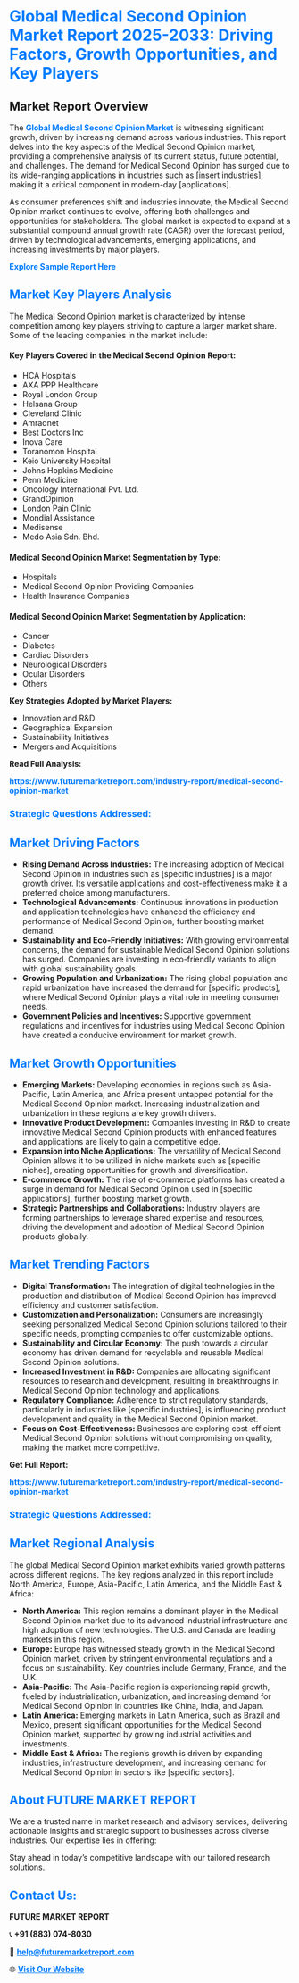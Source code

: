 <h1 style="color: #007BFF;">Global Medical Second Opinion Market Report 2025-2033: Driving Factors, Growth Opportunities, and Key Players</h1>

<section id="overview">
<h2>Market Report Overview</h2>
<p>The <a href="https://www.futuremarketreport.com/industry-report/medical-second-opinion-market" style="color: #007BFF; text-decoration: none;"><strong>Global Medical Second Opinion Market</strong></a> is witnessing significant growth, driven by increasing demand across various industries. This report delves into the key aspects of the Medical Second Opinion market, providing a comprehensive analysis of its current status, future potential, and challenges. The demand for Medical Second Opinion has surged due to its wide-ranging applications in industries such as [insert industries], making it a critical component in modern-day [applications].</p>
<p>As consumer preferences shift and industries innovate, the Medical Second Opinion market continues to evolve, offering both challenges and opportunities for stakeholders. The global market is expected to expand at a substantial compound annual growth rate (CAGR) over the forecast period, driven by technological advancements, emerging applications, and increasing investments by major players.</p>
</section>

<section id="overview">
<p><a href="https://www.futuremarketreport.com/request-sample/reportId=26775" style="color: #007BFF; text-decoration: none;"><strong>Explore Sample Report Here</strong></a></p>
</section>

<section id="key-players">
<h2 style="color: #007BFF;">Market Key Players Analysis</h2>
<p>The Medical Second Opinion market is characterized by intense competition among key players striving to capture a larger market share. Some of the leading companies in the market include:</p>
<h4>Key Players Covered in the Medical Second Opinion Report:</h4>
<ul><li>HCA Hospitals</li><li>AXA PPP Healthcare</li><li>Royal London Group</li><li>Helsana Group</li><li>Cleveland Clinic</li><li>Amradnet</li><li>Best Doctors Inc</li><li>Inova Care</li><li>Toranomon Hospital</li><li>Keio University Hospital</li><li>Johns Hopkins Medicine</li><li>Penn Medicine</li><li>Oncology International Pvt. Ltd.</li><li>GrandOpinion</li><li>London Pain Clinic</li><li>Mondial Assistance</li><li>Medisense</li><li>Medo Asia Sdn. Bhd.</li></ul>
<h4>Medical Second Opinion Market Segmentation by Type:</h4>
<ul><li>Hospitals</li><li>Medical Second Opinion Providing Companies</li><li>Health Insurance Companies</li></ul>

<h4>Medical Second Opinion Market Segmentation by Application:</h4>
<ul><li>Cancer</li><li>Diabetes</li><li>Cardiac Disorders</li><li>Neurological Disorders</li><li>Ocular Disorders</li><li>Others</li></ul>
<p><strong>Key Strategies Adopted by Market Players:</strong></p>
<ul>
<li>Innovation and R&D</li>
<li>Geographical Expansion</li>
<li>Sustainability Initiatives</li>
<li>Mergers and Acquisitions</li>
</ul>
</section>

<section>
<p><strong>Read Full Analysis: </strong></p><a href="https://www.futuremarketreport.com/industry-report/medical-second-opinion-market" style="color: #007BFF; text-decoration: none;"><strong>https://www.futuremarketreport.com/industry-report/medical-second-opinion-market</strong></a>
<h3 style="color: #007BFF;">Strategic Questions Addressed:</h3>
</section>

<section id="driving-factors">
<h2 style="color: #007BFF;">Market Driving Factors</h2>
<ul>
<li><strong>Rising Demand Across Industries:</strong> The increasing adoption of Medical Second Opinion in industries such as [specific industries] is a major growth driver. Its versatile applications and cost-effectiveness make it a preferred choice among manufacturers.</li>
<li><strong>Technological Advancements:</strong> Continuous innovations in production and application technologies have enhanced the efficiency and performance of Medical Second Opinion, further boosting market demand.</li>
<li><strong>Sustainability and Eco-Friendly Initiatives:</strong> With growing environmental concerns, the demand for sustainable Medical Second Opinion solutions has surged. Companies are investing in eco-friendly variants to align with global sustainability goals.</li>
<li><strong>Growing Population and Urbanization:</strong> The rising global population and rapid urbanization have increased the demand for [specific products], where Medical Second Opinion plays a vital role in meeting consumer needs.</li>
<li><strong>Government Policies and Incentives:</strong> Supportive government regulations and incentives for industries using Medical Second Opinion have created a conducive environment for market growth.</li>
</ul>
</section>

<section id="growth-opportunities">
<h2 style="color: #007BFF;">Market Growth Opportunities</h2>
<ul>
<li><strong>Emerging Markets:</strong> Developing economies in regions such as Asia-Pacific, Latin America, and Africa present untapped potential for the Medical Second Opinion market. Increasing industrialization and urbanization in these regions are key growth drivers.</li>
<li><strong>Innovative Product Development:</strong> Companies investing in R&D to create innovative Medical Second Opinion products with enhanced features and applications are likely to gain a competitive edge.</li>
<li><strong>Expansion into Niche Applications:</strong> The versatility of Medical Second Opinion allows it to be utilized in niche markets such as [specific niches], creating opportunities for growth and diversification.</li>
<li><strong>E-commerce Growth:</strong> The rise of e-commerce platforms has created a surge in demand for Medical Second Opinion used in [specific applications], further boosting market growth.</li>
<li><strong>Strategic Partnerships and Collaborations:</strong> Industry players are forming partnerships to leverage shared expertise and resources, driving the development and adoption of Medical Second Opinion products globally.</li>
</ul>
</section>

<section id="trending-factors">
<h2 style="color: #007BFF;">Market Trending Factors</h2>
<ul>
<li><strong>Digital Transformation:</strong> The integration of digital technologies in the production and distribution of Medical Second Opinion has improved efficiency and customer satisfaction.</li>
<li><strong>Customization and Personalization:</strong> Consumers are increasingly seeking personalized Medical Second Opinion solutions tailored to their specific needs, prompting companies to offer customizable options.</li>
<li><strong>Sustainability and Circular Economy:</strong> The push towards a circular economy has driven demand for recyclable and reusable Medical Second Opinion solutions.</li>
<li><strong>Increased Investment in R&D:</strong> Companies are allocating significant resources to research and development, resulting in breakthroughs in Medical Second Opinion technology and applications.</li>
<li><strong>Regulatory Compliance:</strong> Adherence to strict regulatory standards, particularly in industries like [specific industries], is influencing product development and quality in the Medical Second Opinion market.</li>
<li><strong>Focus on Cost-Effectiveness:</strong> Businesses are exploring cost-efficient Medical Second Opinion solutions without compromising on quality, making the market more competitive.</li>
</ul>
</section>

<section>
<p><strong>Get Full Report: </strong></p><a href="https://www.futuremarketreport.com/industry-report/medical-second-opinion-market" style="color: #007BFF; text-decoration: none;"><strong>https://www.futuremarketreport.com/industry-report/medical-second-opinion-market</strong></a>
<h3 style="color: #007BFF;">Strategic Questions Addressed:</h3>
</section>


<section id="regional-analysis">
<h2 style="color: #007BFF;">Market Regional Analysis</h2>
<p>The global Medical Second Opinion market exhibits varied growth patterns across different regions. The key regions analyzed in this report include North America, Europe, Asia-Pacific, Latin America, and the Middle East & Africa:</p>
<ul>
<li><strong>North America:</strong> This region remains a dominant player in the Medical Second Opinion market due to its advanced industrial infrastructure and high adoption of new technologies. The U.S. and Canada are leading markets in this region.</li>
<li><strong>Europe:</strong> Europe has witnessed steady growth in the Medical Second Opinion market, driven by stringent environmental regulations and a focus on sustainability. Key countries include Germany, France, and the U.K.</li>
<li><strong>Asia-Pacific:</strong> The Asia-Pacific region is experiencing rapid growth, fueled by industrialization, urbanization, and increasing demand for Medical Second Opinion in countries like China, India, and Japan.</li>
<li><strong>Latin America:</strong> Emerging markets in Latin America, such as Brazil and Mexico, present significant opportunities for the Medical Second Opinion market, supported by growing industrial activities and investments.</li>
<li><strong>Middle East & Africa:</strong> The region’s growth is driven by expanding industries, infrastructure development, and increasing demand for Medical Second Opinion in sectors like [specific sectors].</li>
</ul>
</section>

<footer>
<h2 style="color: #007BFF;">About FUTURE MARKET REPORT</h2>
<p>We are a trusted name in market research and advisory services, delivering actionable insights and strategic support to businesses across diverse industries. Our expertise lies in offering:</p>

<p>Stay ahead in today’s competitive landscape with our tailored research solutions.</p>

<h2 style="color: #007BFF;">Contact Us:</h2>
<p><strong>FUTURE MARKET REPORT</strong></p>
<p>📞 <strong>+91 (883) 074-8030</strong></p>
<p>📧 <strong><a href="mailto:help@futuremarketreport.com" style="color: #007BFF;">help@futuremarketreport.com</a></strong></p>
<p>🌐 <strong><a href="https://www.futuremarketreport.com/" style="color: #007BFF;">Visit Our Website</a></strong></p>
</footer>